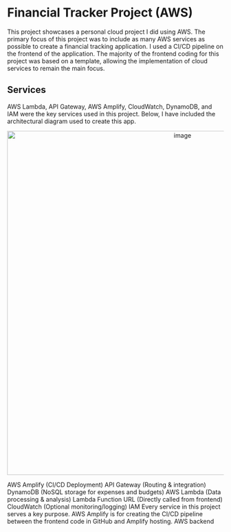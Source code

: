 # Financial Tracker Project (AWS)
This project showcases a personal cloud project I did using AWS. The primary focus of this project was to include as many AWS services as possible to create a financial tracking application. I used a CI/CD pipeline on the frontend of the application. The majority of the frontend coding for this project was based on a template, allowing the implementation of cloud services to remain the main focus.
## Services
AWS Lambda, API Gateway, AWS Amplify, CloudWatch, DynamoDB, and IAM were the key services used in this project. Below, I  have included the architectural diagram used to create this app.
<p align= "center"> <img width="800" height="800" alt="image" src="https://github.com/user-attachments/assets/744f4fe8-f7da-4edd-92f3-22c1d2394413" /> <p>
 AWS Amplify (CI/CD Deployment)
 API Gateway (Routing & integration)
 DynamoDB (NoSQL storage for expenses and budgets)
 AWS Lambda (Data processing & analysis)
 Lambda Function URL (Directly called from frontend)
 CloudWatch (Optional monitoring/logging)
 IAM
 Every service in this project serves a key purpose. AWS Amplify is for creating the CI/CD pipeline between the frontend code in GitHub and Amplify hosting. AWS backend 
